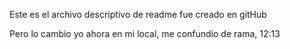 Este es el archivo descriptivo de readme
fue creado en gitHub

Pero lo cambio yo ahora en mi local, me confundio de rama, 12:13
